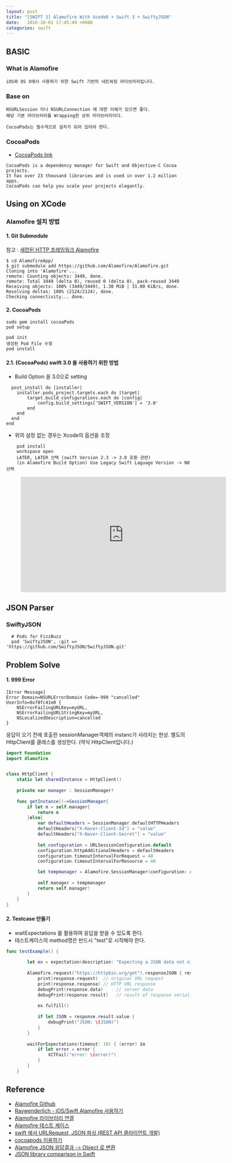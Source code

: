 ```yaml
---
layout: post
title: "[SWIFT 3] Alamofire With Xcode8 + Swift 3 + SwiftyJSON"
date:   2016-10-01 17:45:49 +0900
categories: swift 
---
```


## BASIC

### What is Alamofire
~~~
iOS와 OS X에서 사용하기 위한 Swift 기반의 네트워킹 라이브러리입니다.
~~~

### Base on
~~~
NSURLSession 이나 NSURLConnection 에 대한 이해가 있으면 좋다.
해당 기본 라이브러리를 Wrapping한 상위 라이브러리이다.

CocoaPods는 필수적으로 설치가 되어 있어야 한다.
~~~

### CocoaPods
 - [CocoaPods link](https://cocoapods.org)
 
~~~
CocoaPods is a dependency manager for Swift and Objective-C Cocoa projects. 
It has over 23 thousand libraries and is used in over 1.2 million apps.
CocoaPods can help you scale your projects elegantly.
~~~

## Using on XCode

### Alamofire 설치 방법

#### 1. Git Submodule
참고 : [세련된 HTTP 프레임워크 Alamofire](https://outofbedlam.github.io/swift/2016/02/04/Alamofire/)

~~~
$ cd AlamofireApp/
$ git submodule add https://github.com/Alamofire/Alamofire.git
Cloning into 'Alamofire'...
remote: Counting objects: 3449, done.
remote: Total 3449 (delta 0), reused 0 (delta 0), pack-reused 3449
Receiving objects: 100% (3449/3449), 1.30 MiB | 31.00 KiB/s, done.
Resolving deltas: 100% (2124/2124), done.
Checking connectivity... done.
~~~

#### 2. CocoaPods
~~~
sudo gem install cocoaPods
pod setup

pod init
생성된 Pod File 수정
pod install
~~~

#### 2.1. (CocoaPods) swift 3.0 을 사용하기 위한 방법

 - Build Option 을 3.0으로 setting
 
~~~
  post_install do |installer|
  	installer.pods_project.targets.each do |target|
    	target.build_configurations.each do |config|
      		config.build_settings['SWIFT_VERSION'] = '3.0'
    	end
  	end
  end
end
~~~
 
 - 위의 설정 없는 경우는 Xcode의 옵션을 조정

~~~
 	pod install
 	workspace open
 	LATER, LATER 선택 (swift Version 2.3 -> 3.0 호환 관련)
 	(in Alamofire Build Option) Use Legacy Swift Laguage Version -> NO 선택
~~~
 
 <figure class="video_container">
  <iframe width="560" height="315" src="https://www.youtube.com/embed/FjsxG07haJI" frameborder="0" allowfullscreen></iframe>
</figure>

## JSON Parser

### SwiftyJSON

~~~
  # Pods for FizzBuzz
  pod 'SwiftyJSON', :git => 'https://github.com/SwiftyJSON/SwiftyJSON.git'
~~~

## Problem Solve

#### 1. 999 Error
~~~
[Error Message]
Error Domain=NSURLErrorDomain Code=-999 "cancelled" 
UserInfo=0x78fc41e0 {
	NSErrorFailingURLKey=myURL, 
	NSErrorFailingURLStringKey=myURL, 
	NSLocalizedDescription=cancelled
}
~~~


응답이 오기 전에 호출한 sessionManager객체의 instanc가 사라지는 현상. 별도의 HttpClient를 클래스를 생성한다.
(약식 HttpClient입니다.)

~~~ swift
import Foundation
import Alamofire


class HttpClient {
    static let sharedInstance = HttpClient()
    
    private var manager : SessionManager?
    
    func getInstance()->SessionManager{
        if let m = self.manager{
            return m
        }else{
            var defaultHeaders = SessionManager.defaultHTTPHeaders
            defaultHeaders["X-Naver-Client-Id"] = "value"
            defaultHeaders["X-Naver-Client-Secret"] = "value"
            
            let configuration = URLSessionConfiguration.default
            configuration.httpAdditionalHeaders = defaultHeaders
            configuration.timeoutIntervalForRequest = 40
            configuration.timeoutIntervalForResource = 40

            let tempmanager = Alamofire.SessionManager(configuration: configuration)
            
            self.manager = tempmanager
            return self.manager!
        }
    }
}
~~~


#### 2. Testcase 만들기

 - waitExpectations 를 활용하여 응답을 받을 수 있도록 한다.
 - 테스트케이스의 method명은 반드시 "test"로 시작해야 한다.

~~~ swift
func testExample() {
        
        let ex = expectation(description: "Expecting a JSON data not nil")
        
        Alamofire.request("https://httpbin.org/get").responseJSON { response in
            print(response.request)  // original URL request
            print(response.response) // HTTP URL response
            debugPrint(response.data)     // server data
            debugPrint(response.result)   // result of response serialization
            
            ex.fulfill()
            
            if let JSON = response.result.value {
                debugPrint("JSON: \(JSON)")
            }
        }
        
        waitForExpectations(timeout: 10) { (error) in
            if let error = error {
                XCTFail("error: \(error)")
            }
        }
    }

~~~

## Reference
 - [Alamofire Github](https://github.com/Alamofire/Alamofire)
 - [Raywenderlich - iOS/Swift Alamofire 사용하기](http://rhammer.tistory.com/115)
 - [Alamofire 라이브러리 연결](https://outofbedlam.github.io/swift/2016/02/04/Alamofire/)
 - [Alamofire 테스트 케이스](http://stackoverflow.com/questions/39894064/how-to-write-unit-test-for-alamofire-request-function)
 - [swift 에서 URLRequest, JSON 파싱 (REST API 클라이언트 개발)](http://mtsparrow.blogspot.kr/2016/04/swift-urlrequest-json-rest-api.html)
 - [cocoapods 이용하기](http://mtsparrow.blogspot.kr/2016/03/cocoapod.html)
 - [Alamofire JSON 응답결과 -> Object 로 변환](https://github.com/tristanhimmelman/AlamofireObjectMapper)
 - [JSON library comparison in Swift](
http://yannickloriot.com/2016/02/json-library-comparison-in-swift/)
